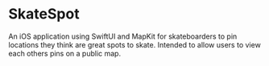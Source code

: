 # SkateSpot
 An iOS application using SwiftUI and MapKit for skateboarders to pin locations they think are great spots to skate. Intended to allow users to view each others pins on a public map.

